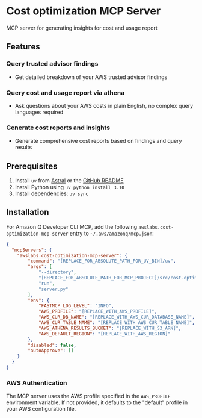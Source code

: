 # Cost optimization MCP Server

MCP server for generating insights for cost and usage report

## Features

### Query trusted advisor findings

- Get detailed breakdown of your AWS trusted advisor findings

### Query cost and usage report via athena

- Ask questions about your AWS costs in plain English, no complex query languages required

### Generate cost reports and insights

- Generate comprehensive cost reports based on findings and query results


## Prerequisites

1. Install `uv` from [Astral](https://docs.astral.sh/uv/getting-started/installation/) or the [GitHub README](https://github.com/astral-sh/uv#installation)
2. Install Python using `uv python install 3.10`
3. Install dependencies: `uv sync`

## Installation

For Amazon Q Developer CLI MCP, add the following `awslabs.cost-optimization-mcp-server` entry to `~/.aws/amazonq/mcp.json`:

```json
{
  "mcpServers": {
    "awslabs.cost-optimization-mcp-server": {
        "command": "[REPLACE_FOR_ABSOLUTE_PATH_FOR_UV_BIN]/uv",
        "args": [
            "--directory",
            "[REPLACE_FOR_ABSOLUTE_PATH_FOR_MCP_PROJECT]/src/cost-optimization-mcp-server/awslabs/cost_optimization_mcp_server",
            "run",
            "server.py"
        ],
        "env": {
            "FASTMCP_LOG_LEVEL": "INFO",
            "AWS_PROFILE": "[REPLACE_WITH_AWS_PROFILE]",
            "AWS_CUR_DB_NAME": "[REPLACE_WITH_AWS_CUR_DATABASE_NAME]",
            "AWS_CUR_TABLE_NAME": "[REPLACE_WITH_AWS_CUR_TABLE_NAME]",
            "AWS_ATHENA_RESULTS_BUCKET": "[REPLACE_WITH_S3_ARN]",
            "AWS_DEFAULT_REGION": "[REPLACE_WITH_AWS_REGION]"
        },
        "disabled": false,
        "autoApprove": []
    }
  }
}
```

### AWS Authentication

The MCP server uses the AWS profile specified in the `AWS_PROFILE` environment variable. If not provided, it defaults to the "default" profile in your AWS configuration file.
